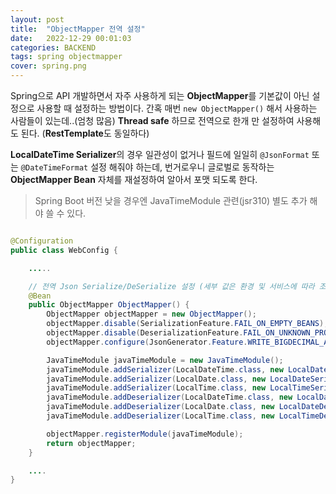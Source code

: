 ```yaml
---
layout: post
title:  "ObjectMapper 전역 설정"
date:   2022-12-29 00:01:03
categories: BACKEND
tags: spring objectmapper
cover: spring.png
---
```


Spring으로 API 개발하면서 자주 사용하게 되는 **ObjectMapper**를 기본값이 아닌 설정으로 사용할 때 설정하는 방법이다. 간혹 매번 `new ObjectMapper()` 해서 사용하는 사람들이 있는데..(엄청 많음) 
<span class="text-danger">**Thread safe**</span> 하므로
전역으로 한개 만 설정하여 사용해도 된다. (**RestTemplate**도 동일하다)

**LocalDateTime Serializer**의 경우 일관성이 없거나 필드에 일일히 `@JsonFormat` 또는 `@DateTimeFormat` 설정 해줘야 하는데, 번거로우니
글로벌로 동작하는 **ObjectMapper Bean** 자체를 재설정하여 알아서 포맷 되도록 한다.

> Spring Boot 버전 낮을 경우엔 JavaTimeModule 관련(jsr310) 별도 추가 해야 쓸 수 있다.

```java

@Configuration
public class WebConfig {

    .....

    // 전역 Json Serialize/DeSerialize 설정 (세부 값은 환경 및 서비스에 따라 조절) 
    @Bean 
    public ObjectMapper ObjectMapper() { 
        ObjectMapper objectMapper = new ObjectMapper(); 
        objectMapper.disable(SerializationFeature.FAIL_ON_EMPTY_BEANS); 
        objectMapper.disable(DeserializationFeature.FAIL_ON_UNKNOWN_PROPERTIES); 
        objectMapper.configure(JsonGenerator.Feature.WRITE_BIGDECIMAL_AS_PLAIN, true);

        JavaTimeModule javaTimeModule = new JavaTimeModule(); 
        javaTimeModule.addSerializer(LocalDateTime.class, new LocalDateTimeSerializer(DateTimeFormatter.ofPattern("yyyy-MM-dd HH:mm:ss"))); 
        javaTimeModule.addSerializer(LocalDate.class, new LocalDateSerializer(DateTimeFormatter.ofPattern("yyyy-MM-dd"))); 
        javaTimeModule.addSerializer(LocalTime.class, new LocalTimeSerializer(DateTimeFormatter.ofPattern("HH:mm:ss"))); 
        javaTimeModule.addDeserializer(LocalDateTime.class, new LocalDateTimeDeserializer(DateTimeFormatter.ofPattern("yyyy-MM-dd HH:mm:ss"))); 
        javaTimeModule.addDeserializer(LocalDate.class, new LocalDateDeserializer(DateTimeFormatter.ofPattern("yyyy-MM-dd"))); 
        javaTimeModule.addDeserializer(LocalTime.class, new LocalTimeDeserializer(DateTimeFormatter.ofPattern("HH:mm:ss")));

        objectMapper.registerModule(javaTimeModule); 
        return objectMapper; 
    }

    ....
}
```